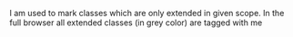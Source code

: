 I am used to mark classes which are only extended in given scope.
In the full browser all extended classes (in grey color) are tagged with me